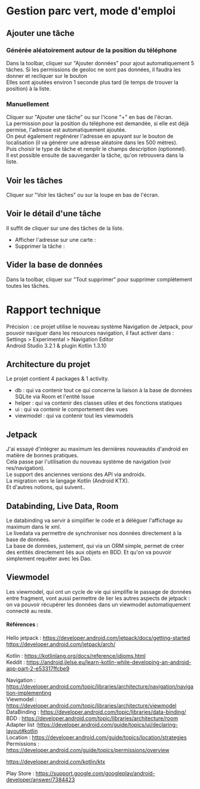 # Gestion parc vert, mode d'emploi

## Ajouter une tâche

### Générée aléatoirement autour de la position du téléphone

Dans la toolbar, cliquer sur "Ajouter données" pour ajout automatiquement 5 tâches. Si les permissions de geoloc ne sont pas données, il faudra les donner et recliquer sur le bouton<br/>
Elles sont ajoutées environ 1 seconde plus tard (le temps de trouver la position) à la liste.

### Manuellement

Cliquer sur "Ajouter une tâche" ou sur l'icone "+" en bas de l'écran.<br/>
La permission pour la position du téléphone est demandée, si elle est déjà permise, l'adresse est automatiquement ajoutée.<br/>
On peut également regénérer l'adresse en apuyant sur le bouton de localisation (il va générer une adresse aléatoire dans les 500 mètres).<br/>
Puis choisir le type de tâche et remplir le champs description (optionnel).<br/>
Il est possible ensuite de sauvegarder la tâche, qu'on retrouvera dans la liste.<br/>

## Voir les tâches

Cliquer sur "Voir les tâches" ou sur la loupe en bas de l'écran.

## Voir le détail d'une tâche

Il suffit de cliquer sur une des tâches de la liste.

- Afficher l'adresse sur une carte :
- Supprimer la tâche :

## Vider la base de données

Dans la toolbar, cliquer sur "Tout supprimer" pour supprimer complétement toutes les tâches.


# Rapport technique
Précision : ce projet utilise le nouveau système Navigation de Jetpack, pour pouvoir naviguer dans les resources navigation, il faut activer dans : Settings > Experimental > Navigation Editor<br/>
Android Studio 3.2.1 & plugin Kotlin 1.3.10<br/>


## Architecture du projet

Le projet contient 4 packages & 1 activity.
- db : qui va contenir tout ce qui concerne la liaison à la base de données SQLite via Room et l'entité Issue
- helper : qui va contenir des classes utiles et des fonctions statiques
- ui : qui va contenir le comportement des vues
- viewmodel : qui va contenir tout les viewmodels

## Jetpack
J'ai essayé d'intégrer au maximum les dernières nouveautés d'android en matière de bonnes pratiques.<br/>
Cela passe par l'utilisation du nouveau système de navigation (voir res/navigation).<br/>
Le support des anciennes versions des API via androidx.<br/>
La migration vers le langage Kotlin (Android KTX).<br/>
Et d'autres notions, qui suivent..<br/>

## Databinding, Live Data, Room
Le databinding va servir à simplifier le code et à déléguer l'affichage au maximum dans le xml.<br/>
Le livedata va permettre de synchroniser nos données directement à la base de données.<br/>
La base de données, justement, qui via un ORM simple, permet de créer des entités directement liés aux objets en BDD. Et qu'on va pouvoir simplement requêter avec les Dao.<br/>

## Viewmodel
Les viewmodel, qui ont un cycle de vie qui simplifie le passage de données entre fragment, vont aussi permettre de lier les autres aspects de jetpack : on va pouvoir récupérer les données dans un viewmodel automatiquement connecté au reste.<br/>

#### Références :

Hello jetpack : https://developer.android.com/jetpack/docs/getting-started <br/>
https://developer.android.com/jetpack/arch/ <br/>

Kotlin : https://kotlinlang.org/docs/reference/idioms.html <br/>
Keddit : https://android.jlelse.eu/learn-kotlin-while-developing-an-android-app-part-2-e53317ffcbe9 <br/>

Navigation : https://developer.android.com/topic/libraries/architecture/navigation/navigation-implementing <br/>
Viewmodel : https://developer.android.com/topic/libraries/architecture/viewmodel <br/>
DataBinding : https://developer.android.com/topic/libraries/data-binding/ <br/>
BDD : https://developer.android.com/topic/libraries/architecture/room <br/>
Adapter list :https://developer.android.com/guide/topics/ui/declaring-layout#kotlin <br/>
Location : https://developer.android.com/guide/topics/location/strategies <br/>
Permissions : https://developer.android.com/guide/topics/permissions/overview <br/>

https://developer.android.com/kotlin/ktx <br/>

Play Store : https://support.google.com/googleplay/android-developer/answer/7384423 <br/>
